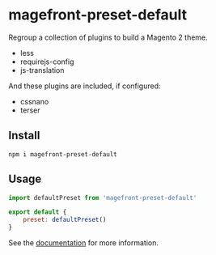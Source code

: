 # magefront-preset-default

Regroup a collection of plugins to build a Magento 2 theme.

* less
* requirejs-config
* js-translation

And these plugins are included, if configured:

* cssnano
* terser

## Install

    npm i magefront-preset-default

## Usage

```js
import defaultPreset from 'magefront-preset-default'

export default {
    preset: defaultPreset()
}
```

See the [documentation](https://ubermanu.github.io/magefront/#/presets/default) for more information.
